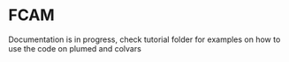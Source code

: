 # FCAM
Documentation is in progress, check tutorial folder for examples on how to use the code on plumed and colvars
